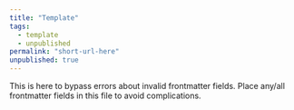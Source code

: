 ```yaml
---
title: "Template"
tags:
  - template
  - unpublished
permalink: "short-url-here"
unpublished: true
---
```


This is here to bypass errors about invalid frontmatter fields. Place any/all frontmatter fields in this file to avoid complications.